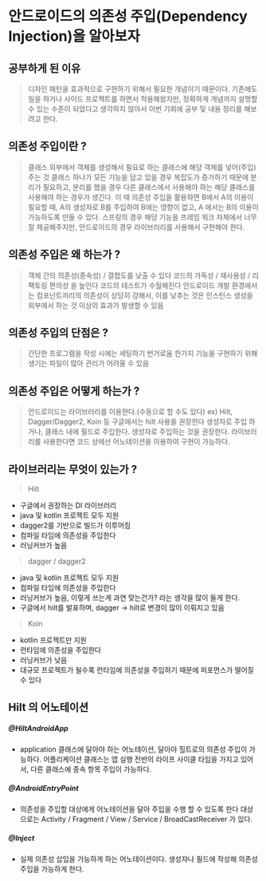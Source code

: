 # 안드로이드의 의존성 주입(Dependency Injection)을 알아보자

## 공부하게 된 이유
> 디자인 패턴을 효과적으로 구현하기 위해서 필요한 개념이기 때문이다.
> 기존에도 일을 하거나 사이드 프로젝트를 하면서 적용해왔지만, 정확하게 개념까지 설명할 수 있는
> 수준이 되었다고 생각하지 않아서 이번 기회에 공부 및 내용 정리를 해보려고 한다.

## 의존성 주입이란 ?
> 클래스 외부에서 객체를 생성해서 필요로 하는 클래스에 해당 객체를 넣어(주입)주는 것
> 클래스 하나가 모든 기능을 담고 있을 경우 복잡도가 증가하기 때문에 분리가 필요하고,
> 분리를 했을 경우 다른 클래스에서 사용해야 하는 해당 클래스를 사용해야 하는 경우가 생긴다.
> 이 때 의존성 주입을 활용하면 B에서 A의 이용이 필요할 때, 
> A의 생성자로 B를 주입하여 B에는 영향이 없고, A 에서는 B의 이용이 가능하도록 만들 수 있다.
> 스프링의 경우 해당 기능을 프레임 워크 자체에서 너무 잘 제공해주지만, 
> 안드로이드의 경우 라이브러리를 사용해서 구현해야 한다.

## 의존성 주입은 왜 하는가 ?
> 객체 간의 의존성(종속성) / 결합도를 낮출 수 있다
> 코드의 가독성 / 재사용성 / 리팩토링 편의성 을 높인다
> 코드의 테스트가 수월해진다
> 안드로이드 개발 환경에서는 컴포넌트끼리의 의존성이 상당히 강해서,
> 이를 낮추는 것은 인스턴스 생성을 외부에서 하는 것 이상의 효과가 발생할 수 있음

## 의존성 주입의 단점은 ?
> 간단한 프로그램을 작성 시에는 세팅하기 번거로움
> 한가지 기능을 구현하기 위해 생기는 파일이 많아 관리가 어려울 수 있음

## 의존성 주입은 어떻게 하는가 ? 
> 안드로이드는 라이브러리를 이용한다.(수동으로 할 수도 있다) ex) Hilt, Dagger/Dagger2, Koin 등
> 구글에서는 hilt 사용을 권장한다
> 생성자로 주입 하거나, 클래스 내에 필드로 주입한다. 생성자로 주입하는 것을 권장한다.
> 라이브러리를 사용한다면 코드 상에선 어노테이션을 이용하여 구현이 가능하다.

## 라이브러리는 무엇이 있는가 ? 
> Hilt 
- 구글에서 권장하는 DI 라이브러리
- java 및 kotlin 프로젝트 모두 지원
- dagger2를 기반으로 빌드가 이루어짐
- 컴파일 타임에 의존성을 주입한다
- 러닝커브가 높음

> dagger / dagger2
- java 및 kotlin 프로젝트 모두 지원
- 컴파일 타임에 의존성을 주입한다
- 러닝커브가 높음, 이렇게 쓰는게 과연 맞는건가? 라는 생각을 많이 들게 한다.
- 구글에서 hilt를 발표하며, dagger -> hilt로 변경이 많이 이뤄지고 있음

> Koin
- kotlin 프로젝트만 지원
- 런타임에 의존성을 주입한다
- 러닝커브가 낮음
- 대규모 프로젝트가 될수록 런타임에 의존성을 주입하기 때문에 퍼포먼스가 떨어질 수 있다

## Hilt 의 어노테이션

##### @HiltAndroidApp
- application 클래스에 달아야 하는 어노테이션, 달아야 힐트로의 의존성 주입이 가능하다.
    어플리케이션 클래스는 앱 실행 전반의 라이프 사이클 타임을 가지고 있어서, 다른 클래스에 종속 항목 주입이 가능하다.

##### @AndroidEntryPoint
- 의존성을 주입할 대상에게 어노테이션을 달아 주입을 수행 할 수 있도록 한다 
    대상으로는 Activity / Fragment / View / Service / BroadCastReceiver 가 있다.

##### @Inject
- 실제 의존성 삽입을 가능하게 하는 어노테이션이다. 생성자나 필드에 작성해 의존성 주입을 가능하게 한다.